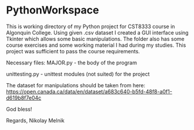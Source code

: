 # PythonWorkspace
This is working directory of my Python project for CST8333 course in Algonquin College. Using given .csv dataset I created a GUI
interface using Tkinter which allows some basic manipulations.
The folder also has some course exercises and some working material I had during my studies.
This project was sufficient to pass the course requirements. 

Necessary files:
MAJOR.py - the body of the program

unittesting.py - unittest modules (not suited) for the project

The dataset for manipulations should be taken from here: https://open.canada.ca/data/en/dataset/a683c640-b5fd-48f8-a0f1-d619b8f7e04c

God bless!

Regards,
Nikolay Melnik
